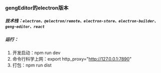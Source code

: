 ### gengEditor的electron版本

##### 技术栈：`electron、@electron/remote、electron-store、electron-builder、geng-editor、react`

##### 运行：
1. 开发启动：npm run dev
2. 命令行科学上网：export http_proxy="http://127.0.0.1:7890"
3. 打包：npm run dist

